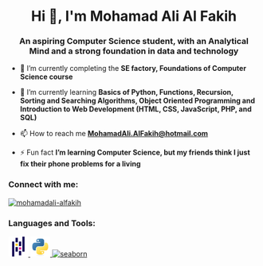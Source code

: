 <h1 align="center">Hi 👋, I'm Mohamad Ali Al Fakih</h1>
<h3 align="center">An aspiring Computer Science student,
  with an Analytical Mind and a strong foundation in data and technology</h3>

- 🔭 I’m currently completing the **SE factory, Foundations of Computer Science course**

- 🌱 I’m currently learning **Basics of Python, Functions, Recursion, Sorting and Searching Algorithms, Object Oriented Programming and Introduction to Web Development (HTML, CSS, JavaScript, PHP, and SQL)**

- 📫 How to reach me **MohamadAli.AlFakih@hotmail.com**

- ⚡ Fun fact **I’m learning Computer Science, but my friends think I just fix their phone problems for a living**

<h3 align="left">Connect with me:</h3>
<p align="left">
<a href="https://linkedin.com/in/mohamadali-alfakih" target="blank"><img align="center" src="https://raw.githubusercontent.com/rahuldkjain/github-profile-readme-generator/master/src/images/icons/Social/linked-in-alt.svg" alt="mohamadali-alfakih" height="30" width="40" /></a>
</p>

<h3 align="left">Languages and Tools:</h3>
<p align="left"> <a href="https://pandas.pydata.org/" target="_blank" rel="noreferrer"> <img src="https://raw.githubusercontent.com/devicons/devicon/2ae2a900d2f041da66e950e4d48052658d850630/icons/pandas/pandas-original.svg" alt="pandas" width="40" height="40"/> </a> <a href="https://www.python.org" target="_blank" rel="noreferrer"> <img src="https://raw.githubusercontent.com/devicons/devicon/master/icons/python/python-original.svg" alt="python" width="40" height="40"/> </a> <a href="https://seaborn.pydata.org/" target="_blank" rel="noreferrer"> <img src="https://seaborn.pydata.org/_images/logo-mark-lightbg.svg" alt="seaborn" width="40" height="40"/> </a> </p>
